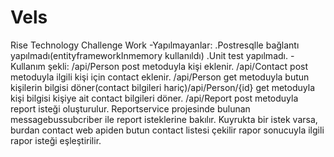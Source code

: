 # Vels
Rise Technology Challenge Work
-Yapılmayanlar:
.Postresqlle bağlantı yapılmadı(entityframeworkInmemory kullanıldı)
.Unit test yapılmadı.
-Kullanım şekli:
/api/Person post metoduyla kişi eklenir.
/api/Contact post metoduyla ilgili kişi için contact eklenir.
​/api​/Person get metoduyla butun kişilerin bilgisi döner(contact bilgileri hariç)
​/api​/Person/{id} get metoduyla kişi bilgisi kişiye ait contact bilgileri döner.
/api/Report post metoduyla report isteği oluşturulur.
Reportservice projesinde bulunan messagebussubcriber ile report isteklerine bakılır. Kuyrukta bir istek varsa, burdan contact web apiden butun contact listesi çekilir rapor sonucuyla ilgili rapor isteği eşleştirilir.